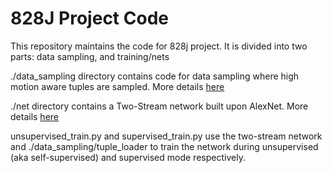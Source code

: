 # 828J Project Code

This repository maintains the code for 828j project. It is divided into two parts: data sampling, and training/nets

./data_sampling directory contains code for data sampling where high motion aware tuples are sampled. More details [here](https://github.com/ahmdtaha/828j/blob/master/data_sampling/readme.md)

./net directory contains a Two-Stream network built upon AlexNet. More details [here](https://github.com/ahmdtaha/828j/blob/master/nets/readme.md)

unsupervised\_train.py and supervised\_train.py use the two-stream network and ./data_sampling/tuple_loader to train the network during unsupervised (aka self-supervised) and supervised mode respectively.


